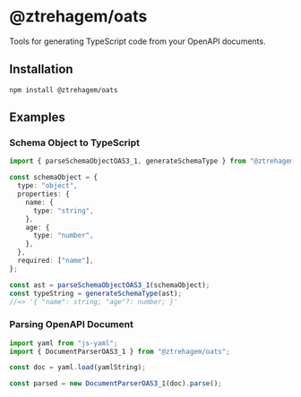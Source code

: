 # @ztrehagem/oats

Tools for generating TypeScript code from your OpenAPI documents.

## Installation

```
npm install @ztrehagem/oats
```

## Examples

### Schema Object to TypeScript

```ts
import { parseSchemaObjectOAS3_1, generateSchemaType } from "@ztrehagem/oats";

const schemaObject = {
  type: "object",
  properties: {
    name: {
      type: "string",
    },
    age: {
      type: "number",
    },
  },
  required: ["name"],
};

const ast = parseSchemaObjectOAS3_1(schemaObject);
const typeString = generateSchemaType(ast);
//=> '{ "name": string; "age"?: number; }'
```

### Parsing OpenAPI Document

```ts
import yaml from "js-yaml";
import { DocumentParserOAS3_1 } from "@ztrehagem/oats";

const doc = yaml.load(yamlString);

const parsed = new DocumentParserOAS3_1(doc).parse();
```
